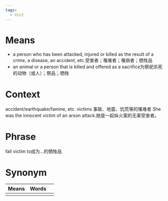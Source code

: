```yaml
---
tags:
  - Vict
---
```

# Means
- a person who has been attacked, injured or killed as the result of a crime, a disease, an accident, etc.受害者；罹难者；罹病者；牺牲品
- an animal or a person that is killed and offered as a sacrifice为祭祀杀死的动物（或人）；祭品；牺牲
# Context
accident/earthquake/famine, etc. victims 事故、地震、饥荒等的罹难者
She was the innocent victim of an arson attack.她是一起纵火案的无辜受害者。
# Phrase
fall victim to成为…的牺牲品
# Synonym
| Means | Words |     |
| ----- | ----- | --- |
|       |       |     |
